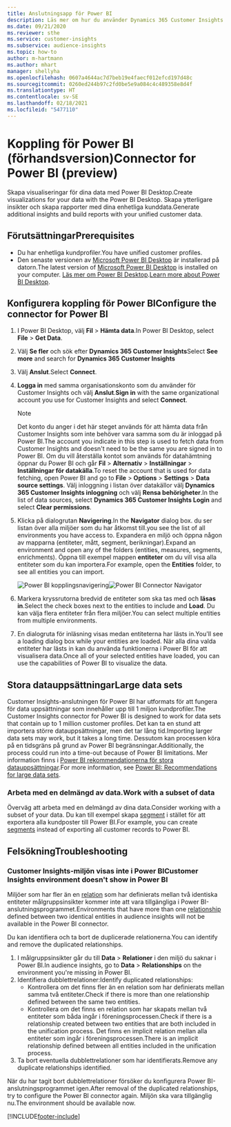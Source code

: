 ```yaml
---
title: Anslutningsapp för Power BI
description: Läs mer om hur du använder Dynamics 365 Customer Insights anslutningsprogram i Power BI.
ms.date: 09/21/2020
ms.reviewer: sthe
ms.service: customer-insights
ms.subservice: audience-insights
ms.topic: how-to
author: m-hartmann
ms.author: mhart
manager: shellyha
ms.openlocfilehash: 0607a4644ac7d7beb19e4faecf012efcd197d48c
ms.sourcegitcommit: 0260ed244b97c2fd0be5e9a084c4c489358e8d4f
ms.translationtype: HT
ms.contentlocale: sv-SE
ms.lasthandoff: 02/18/2021
ms.locfileid: "5477110"
---
```

# <a name="connector-for-power-bi-preview"></a><span data-ttu-id="d3917-103">Koppling för Power BI (förhandsversion)</span><span class="sxs-lookup"><span data-stu-id="d3917-103">Connector for Power BI (preview)</span></span>

<span data-ttu-id="d3917-104">Skapa visualiseringar för dina data med Power BI Desktop.</span><span class="sxs-lookup"><span data-stu-id="d3917-104">Create visualizations for your data with the Power BI Desktop.</span></span> <span data-ttu-id="d3917-105">Skapa ytterligare insikter och skapa rapporter med dina enhetliga kunddata.</span><span class="sxs-lookup"><span data-stu-id="d3917-105">Generate additional insights and build reports with your unified customer data.</span></span>

## <a name="prerequisites"></a><span data-ttu-id="d3917-106">Förutsättningar</span><span class="sxs-lookup"><span data-stu-id="d3917-106">Prerequisites</span></span>

- <span data-ttu-id="d3917-107">Du har enhetliga kundprofiler.</span><span class="sxs-lookup"><span data-stu-id="d3917-107">You have unified customer profiles.</span></span>
- <span data-ttu-id="d3917-108">Den senaste versionen av [Microsoft Power BI Desktop](https://powerbi.microsoft.com/desktop/) är installerad på datorn.</span><span class="sxs-lookup"><span data-stu-id="d3917-108">The latest version of [Microsoft Power BI Desktop](https://powerbi.microsoft.com/desktop/) is installed on your computer.</span></span> <span data-ttu-id="d3917-109">[Läs mer om Power BI Desktop](https://docs.microsoft.com/power-bi/desktop-what-is-desktop).</span><span class="sxs-lookup"><span data-stu-id="d3917-109">[Learn more about Power BI Desktop](https://docs.microsoft.com/power-bi/desktop-what-is-desktop).</span></span>

## <a name="configure-the-connector-for-power-bi"></a><span data-ttu-id="d3917-110">Konfigurera koppling för Power BI</span><span class="sxs-lookup"><span data-stu-id="d3917-110">Configure the connector for Power BI</span></span>

1. <span data-ttu-id="d3917-111">I Power BI Desktop, välj **Fil** > **Hämta data**.</span><span class="sxs-lookup"><span data-stu-id="d3917-111">In Power BI Desktop, select **File** > **Get Data**.</span></span>

1. <span data-ttu-id="d3917-112">Välj **Se fler** och sök efter **Dynamics 365 Customer Insights**</span><span class="sxs-lookup"><span data-stu-id="d3917-112">Select **See more** and search for **Dynamics 365 Customer Insights**</span></span>

1. <span data-ttu-id="d3917-113">Välj **Anslut**.</span><span class="sxs-lookup"><span data-stu-id="d3917-113">Select **Connect**.</span></span>

1. <span data-ttu-id="d3917-114">**Logga in** med samma organisationskonto som du använder för Customer Insights och välj **Anslut**.</span><span class="sxs-lookup"><span data-stu-id="d3917-114">**Sign in** with the same organizational account you use for Customer Insights and select **Connect**.</span></span>
   > [!NOTE]
   > <span data-ttu-id="d3917-115">Det konto du anger i det här steget används för att hämta data från Customer Insights som inte behöver vara samma som du är inloggad på Power BI.</span><span class="sxs-lookup"><span data-stu-id="d3917-115">The account you indicate in this step is used to fetch data from Customer Insights and doesn't need to be the same you are signed in to Power BI.</span></span> <span data-ttu-id="d3917-116">Om du vill återställa kontot som används för datahämtning öppnar du Power BI och går **Fil** > **Alternativ** > **Inställningar** > **Inställningar för datakälla**.</span><span class="sxs-lookup"><span data-stu-id="d3917-116">To reset the account that is used for data fetching, open Power BI and go to **File** > **Options** > **Settings** > **Data source settings**.</span></span> <span data-ttu-id="d3917-117">Välj inloggning i listan över datakällor välj **Dynamics 365 Customer Insights inloggning** och välj **Rensa behörigheter**.</span><span class="sxs-lookup"><span data-stu-id="d3917-117">In the list of data sources, select **Dynamics 365 Customer Insights Login** and select **Clear permissions**.</span></span>  

1. <span data-ttu-id="d3917-118">Klicka på dialogrutan **Navigering**.</span><span class="sxs-lookup"><span data-stu-id="d3917-118">In the **Navigator** dialog box.</span></span> <span data-ttu-id="d3917-119">du ser listan över alla miljöer som du har åtkomst till.</span><span class="sxs-lookup"><span data-stu-id="d3917-119">you see the list of all environments you have access to.</span></span> <span data-ttu-id="d3917-120">Expandera en miljö och öppna någon av mapparna (entiteter, mått, segment, berikningar).</span><span class="sxs-lookup"><span data-stu-id="d3917-120">Expand an environment and open any of the folders (entities, measures, segments, enrichments).</span></span> <span data-ttu-id="d3917-121">Öppna till exempel mappen **entiteter** om du vill visa alla entiteter som du kan importera.</span><span class="sxs-lookup"><span data-stu-id="d3917-121">For example, open the **Entities** folder, to see all entities you can import.</span></span>

   <span data-ttu-id="d3917-122">![Power BI kopplingsnavigering](media/power-bi-navigator.png "Power BI kopplingsnavigering")</span><span class="sxs-lookup"><span data-stu-id="d3917-122">![Power BI Connector Navigator](media/power-bi-navigator.png "Power BI Connector Navigator")</span></span>

1. <span data-ttu-id="d3917-123">Markera kryssrutorna bredvid de entiteter som ska tas med och **läsas in**.</span><span class="sxs-lookup"><span data-stu-id="d3917-123">Select the check boxes next to the entities to include and **Load**.</span></span> <span data-ttu-id="d3917-124">Du kan välja flera entiteter från flera miljöer.</span><span class="sxs-lookup"><span data-stu-id="d3917-124">You can select multiple entities from multiple environments.</span></span>

1. <span data-ttu-id="d3917-125">En dialogruta för inläsning visas medan entiteterna har lästs in.</span><span class="sxs-lookup"><span data-stu-id="d3917-125">You'll see a loading dialog box while your entities are loaded.</span></span> <span data-ttu-id="d3917-126">När alla dina valda entiteter har lästs in kan du använda funktionerna i Power BI för att visualisera data.</span><span class="sxs-lookup"><span data-stu-id="d3917-126">Once all of your selected entities have loaded, you can use the capabilities of Power BI to visualize the data.</span></span>

## <a name="large-data-sets"></a><span data-ttu-id="d3917-127">Stora datauppsättningar</span><span class="sxs-lookup"><span data-stu-id="d3917-127">Large data sets</span></span>

<span data-ttu-id="d3917-128">Customer Insights-anslutningen för Power BI har utformats för att fungera för data uppsättningar som innehåller upp till 1 miljon kundprofiler.</span><span class="sxs-lookup"><span data-stu-id="d3917-128">The Customer Insights connector for Power BI is designed to work for data sets that contain up to 1 million customer profiles.</span></span> <span data-ttu-id="d3917-129">Det kan ta en stund att importera större datauppsättningar, men det tar lång tid.</span><span class="sxs-lookup"><span data-stu-id="d3917-129">Importing larger data sets may work, but it takes a long time.</span></span> <span data-ttu-id="d3917-130">Dessutom kan processen köra på en tidsgräns på grund av Power BI begränsningar.</span><span class="sxs-lookup"><span data-stu-id="d3917-130">Additionally, the process could run into a time-out because of Power BI limitations.</span></span> <span data-ttu-id="d3917-131">Mer information finns i [Power BI rekommendationerna för stora datauppsättningar](https://docs.microsoft.com/power-bi/admin/service-premium-what-is#large-datasets).</span><span class="sxs-lookup"><span data-stu-id="d3917-131">For more information, see [Power BI: Recommendations for large data sets](https://docs.microsoft.com/power-bi/admin/service-premium-what-is#large-datasets).</span></span> 

### <a name="work-with-a-subset-of-data"></a><span data-ttu-id="d3917-132">Arbeta med en delmängd av data.</span><span class="sxs-lookup"><span data-stu-id="d3917-132">Work with a subset of data</span></span>

<span data-ttu-id="d3917-133">Överväg att arbeta med en delmängd av dina data.</span><span class="sxs-lookup"><span data-stu-id="d3917-133">Consider working with a subset of your data.</span></span> <span data-ttu-id="d3917-134">Du kan till exempel skapa [segment](segments.md) i stället för att exportera alla kundposter till Power BI.</span><span class="sxs-lookup"><span data-stu-id="d3917-134">For example, you can create [segments](segments.md) instead of exporting all customer records to Power BI.</span></span>

## <a name="troubleshooting"></a><span data-ttu-id="d3917-135">Felsökning</span><span class="sxs-lookup"><span data-stu-id="d3917-135">Troubleshooting</span></span>

### <a name="customer-insights-environment-doesnt-show-in-power-bi"></a><span data-ttu-id="d3917-136">Customer Insights-miljön visas inte i Power BI</span><span class="sxs-lookup"><span data-stu-id="d3917-136">Customer Insights environment doesn't show in Power BI</span></span>

<span data-ttu-id="d3917-137">Miljöer som har fler än en [relation](relationships.md) som har definierats mellan två identiska entiteter målgruppsinsikter kommer inte att vara tillgängliga i Power BI-anslutningsprogrammet.</span><span class="sxs-lookup"><span data-stu-id="d3917-137">Environments that have more than one [relationship](relationships.md) defined between two identical entities in audience insights will not be available in the Power BI connector.</span></span>

<span data-ttu-id="d3917-138">Du kan identifiera och ta bort de duplicerade relationerna.</span><span class="sxs-lookup"><span data-stu-id="d3917-138">You can identify and remove the duplicated relationships.</span></span>

1. <span data-ttu-id="d3917-139">I målgruppsinsikter går du till **Data** > **Relationer** i den miljö du saknar i Power BI.</span><span class="sxs-lookup"><span data-stu-id="d3917-139">In audience insights, go to **Data** > **Relationships** on the environment you're missing in Power BI.</span></span>
2. <span data-ttu-id="d3917-140">Identifiera dubblettrelationer:</span><span class="sxs-lookup"><span data-stu-id="d3917-140">Identify duplicated relationships:</span></span>
   - <span data-ttu-id="d3917-141">Kontrollera om det finns fler än en relation som har definierats mellan samma två entiteter.</span><span class="sxs-lookup"><span data-stu-id="d3917-141">Check if there is more than one relationship defined between the same two entities.</span></span>
   - <span data-ttu-id="d3917-142">Kontrollera om det finns en relation som har skapats mellan två entiteter som båda ingår i föreningsprocessen.</span><span class="sxs-lookup"><span data-stu-id="d3917-142">Check if there is a relationship created between two entities that are both included in the unification process.</span></span> <span data-ttu-id="d3917-143">Det finns en implicit relation mellan alla entiteter som ingår i föreningsprocessen.</span><span class="sxs-lookup"><span data-stu-id="d3917-143">There is an implicit relationship defined between all entities included in the unification process.</span></span>
3. <span data-ttu-id="d3917-144">Ta bort eventuella dubblettrelationer som har identifierats.</span><span class="sxs-lookup"><span data-stu-id="d3917-144">Remove any duplicate relationships identified.</span></span>

<span data-ttu-id="d3917-145">När du har tagit bort dubblettrelationer försöker du konfigurera Power BI-anslutningsprogrammet igen.</span><span class="sxs-lookup"><span data-stu-id="d3917-145">After removal of the duplicated relationships, try to configure the Power BI connector again.</span></span> <span data-ttu-id="d3917-146">Miljön ska vara tillgänglig nu.</span><span class="sxs-lookup"><span data-stu-id="d3917-146">The environment should be available now.</span></span>

[!INCLUDE[footer-include](../includes/footer-banner.md)]

